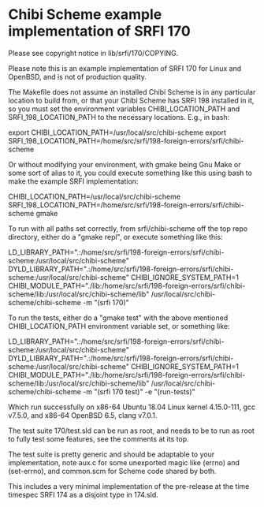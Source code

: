 # Chibi Scheme example implementation of SRFI 170

Please see copyright notice in lib/srfi/170/COPYING.

Please note this is an example implementation of SRFI 170 for Linux
and OpenBSD, and is not of production quality.

The Makefile does not assume an installed Chibi Scheme is in any
particular location to build from, or that your Chibi Scheme has SRFI
198 installed in it, so you must set the environment variables
CHIBI_LOCATION_PATH and SRFI_198_LOCATION_PATH to the necessary
locations.  E.g., in bash:

export CHIBI_LOCATION_PATH=/usr/local/src/chibi-scheme
export SRFI_198_LOCATION_PATH=/home/src/srfi/198-foreign-errors/srfi/chibi-scheme

Or without modifying your environment, with gmake being Gnu Make or
some sort of alias to it, you could execute something like this using
bash to make the example SRFI implementation:

CHIBI_LOCATION_PATH=/usr/local/src/chibi-scheme SRFI_198_LOCATION_PATH=/home/src/srfi/198-foreign-errors/srfi/chibi-scheme gmake

To run with all paths set correctly, from srfi/chibi-scheme off the
top repo directory, either do a "gmake repl", or execute something
like this:

LD_LIBRARY_PATH=".:/home/src/srfi/198-foreign-errors/srfi/chibi-scheme:/usr/local/src/chibi-scheme" DYLD_LIBRARY_PATH=".:/home/src/srfi/198-foreign-errors/srfi/chibi-scheme:/usr/local/src/chibi-scheme" CHIBI_IGNORE_SYSTEM_PATH=1 CHIBI_MODULE_PATH="./lib:/home/src/srfi/198-foreign-errors/srfi/chibi-scheme/lib:/usr/local/src/chibi-scheme/lib" /usr/local/src/chibi-scheme/chibi-scheme -m "(srfi 170)"

To run the tests, either do a "gmake test" with the above mentioned
CHIBI_LOCATION_PATH environment variable set, or something like:

LD_LIBRARY_PATH=".:/home/src/srfi/198-foreign-errors/srfi/chibi-scheme:/usr/local/src/chibi-scheme" DYLD_LIBRARY_PATH=".:/home/src/srfi/198-foreign-errors/srfi/chibi-scheme:/usr/local/src/chibi-scheme" CHIBI_IGNORE_SYSTEM_PATH=1 CHIBI_MODULE_PATH="./lib:/home/src/srfi/198-foreign-errors/srfi/chibi-scheme/lib:/usr/local/src/chibi-scheme/lib" /usr/local/src/chibi-scheme/chibi-scheme -m "(srfi 170 test)" -e "(run-tests)"

Which run successfully on x86-64 Ubuntu 18.04 Linux kernel 4.15.0-111,
gcc v7.5.0, and x86-64 OpenBSD 6.5, clang v7.0.1.

The test suite 170/test.sld can be run as root, and needs to be to
run as root to fully test some features, see the comments at its top.

The test suite is pretty generic and should be adaptable to your
implementation, note aux.c for some unexported magic like (errno) and
(set-errno), and common.scm for Scheme code shared by both.

This includes a very minimal implementation of the pre-release at the
time timespec SRFI 174 as a disjoint type in 174.sld.
